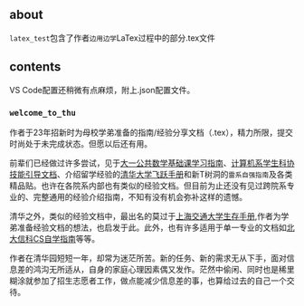 ## about
`latex_test`包含了作者`边用边学`LaTex过程中的部分.tex文件
## contents
VS Code配置还稍微有点麻烦，附上.json配置文件。

### `welcome_to_thu`
作者于23年招新时为母校学弟准备的指南/经验分享文档（.tex），精力所限，提交时尚处于未完成状态。但愿以后还有用。

前辈们已经做过许多尝试，见于[大一公共数学基础课学习指南](https://docs.qq.com/doc/p/401256d904e4503f8a1c1250f9762657ee104f14)、[计算机系学生科协技能引导文档](https://docs.net9.org/)、介绍留学经验的[清华大学飞跃手册](https://feiyue.online/)和新T树洞的`雷系自强指南`及各类精品贴。也许在各院系内部也有类似的经验文档。但目前为止还没有见过跨院系专业的、完整通用的经验介绍指南，不知有没有机会弥补这样的遗憾。

清华之外，类似的经验文档中，最出名的莫过于[上海交通大学生存手册](https://survivesjtu.gitbook.io/survivesjtumanual),作者为学弟准备经验文档的想法，也启发于此。此外，也有许多适用于单一专业的文档如[北大信科CS自学指南](https://csdiy.wiki/)等等。

作者在清华园短短一年，却常为迷茫所苦。新的任务、新的需求无从下手，面对信息差的鸿沟无所适从，自身的家庭心理因素偶又发作。茫然中偷闲、同时也是稀里糊涂就参加了招生志愿者工作，做点能减少信息差的事，也算给过去的自己一个交待。